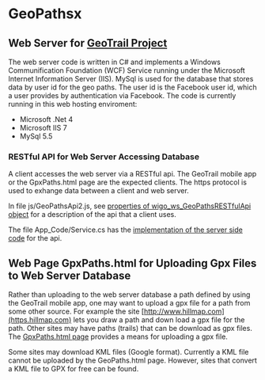# GeoPathsx
## Web Server for [GeoTrail Project](https://github.com/bobbyray/geotrail)
The web server code is written in C# and implements a Windows Communification Foundation (WCF) Service running under the Microsoft Internet Information Server (IIS). MySql is used for the database that stores data by user id for the geo paths. The user id is the Facebook user id, which a user provides by authentication via Facebook. The code is currently running in this web hosting enviroment: 
* Microsoft .Net 4
* Microsoft IIS 7
* MySql 5.5
### RESTful API for Web Server Accessing Database
A client accesses the web server via a RESTful api. The GeoTrail mobile app or the GpxPaths.html page are the expected clients. The https protocol is used to exhange data between a client and web server.

In file js/GeoPathsApi2.js, see [properties of wigo_ws_GeoPathsRESTfulApi object](../master/js/GeoPathsApi2.js) for a description of the api that a client uses.

The file App_Code/Service.cs has the [implementation of the server side code](../master/App_Code/Service.cs) for the api.
## Web Page GpxPaths.html for Uploading Gpx Files to Web Server Database
Rather than uploading to the web server database a path defined by using the GeoTrail mobile app, one may want to upload a gpx file for a path from some other source. For example the site [http://www.hillmap.com](https.hillmap.com) lets you draw a path and down load a gpx file for the path. Other sites may have paths (trails) that can be download as gpx files. The [GpxPaths.html page](../master/GpxPaths.html) provides a means for uploading a gpx file.

Some sites may download KML files (Google format). Currently a KML file cannot be uploaded by the GeoPaths.html page. However, sites that convert a KML file to GPX for free can be found.
